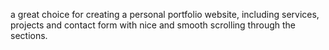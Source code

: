 a great choice for creating a personal portfolio website, including services, projects and contact form with nice and smooth scrolling through the sections.
